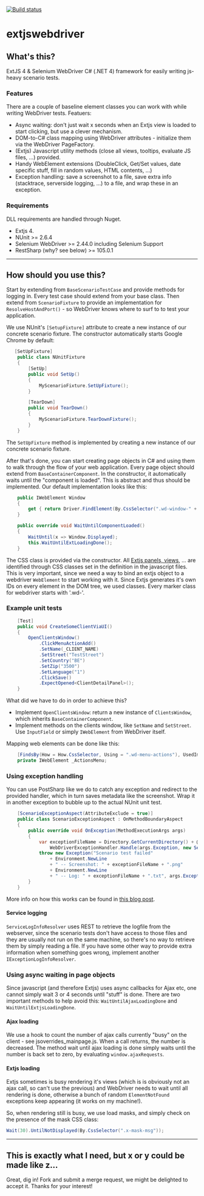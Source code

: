 [![Build status](https://travis-ci.org/pratoservices/extjswebdriver.svg?branch=master)](https://travis-ci.org/pratoservices/extjswebdriver)


# extjswebdriver

## What's this?

ExtJS 4 &amp; Selenium WebDriver C# (.NET 4) framework for easily writing js-heavy scenario tests. 

### Features

There are a couple of baseline element classes you can work with while writing WebDriver tests. Featuers:

* Async waiting: don't just wait x seconds when an Extjs view is loaded to start clicking, but use a clever mechanism.
* DOM-to-C# class mapping using WebDriver attributes - initialize them via the WebDriver PageFactory.
* (Extjs) Javascript utility methods (close all views, tooltips, evaluate JS files, ...) provided.
* Handy WebElement extensions (DoubleClick, Get/Set values, date specific stuff, fill in random values, HTML contents, ...)
* Exception handling: save a screenshot to a file, save extra info (stacktrace, serverside logging, ...) to a file, and wrap these in an exception.

### Requirements

DLL requirements are handled through Nuget.

* Extjs 4. 
* NUnit >= 2.6.4
* Selenium WebDriver >= 2.44.0 including Selenium Support
* RestSharp (why? see below) >= 105.0.1

* * *

## How should you use this?

Start by extending from `BaseScenarioTestCase` and provide methods for logging in. Every test case should extend from your base class.
Then extend from `ScenarioFixture` to provide an implementation for `ResolveHostAndPort()` - so WebDriver knows where to surf to to test your application.

We use NUnit's `[SetupFixture]` attribute to create a new instance of our concrete scenario fixture. The constructor automatically starts Google Chrome by default:

```C#
   [SetUpFixture]
    public class NUnitFixture
    {
        [SetUp]
        public void SetUp()
        {
            MyScenarioFixture.SetUpFixture();
        }

        [TearDown]
        public void TearDown()
        {
            MyScenarioFixture.TearDownFixture();
        }
    }
```

The `SetUpFixture` method is implemented by creating a new instance of our concrete scenario fixture.

After that's done, you can start creating page objects in C# and using them to walk through the flow of your web application. Every page object should extend from `BaseContainerComponent`.
In the constructor, it automatically waits until the "component is loaded". This is abstract and thus should be implemented. Our default implementation looks like this:

```C#
    public IWebElement Window
    {
        get { return Driver.FindElement(By.CssSelector(".wd-window-" + CssClassname)); }
    }

    public override void WaitUntilComponentLoaded()
    {
        WaitUntil(x => Window.Displayed);
        this.WaitUntilExtLoadingDone();
    }
```

The CSS class is provided via the constructor. All <a href="http://docs.sencha.com/extjs/4.1.3/#!/api/Ext.tree.View" target="_blank">Extjs panels, views</a>, ... are identified through CSS classes set in the definition in the javascript files. This is very important, since we need a way to bind an extjs object to a webdriver `WebElement` to start working with it. Since Extjs generates it's own IDs on every element in the DOM tree, we used classes. Every marker class for webdriver starts with '.wd-'.

### Example unit tests

```C#
    [Test]
    public void CreateSomeClientViaUI()
    {
        OpenClientsWindow()
            .ClickMenuActionAdd()
            .SetName(_CLIENT_NAME)
            .SetStreet("TestStreet")
            .SetCountry("BE")
            .SetZip("3500")
            .SetLanguage("1")
            .ClickSave()
            .ExpectOpened<ClientDetailPanel>();
    }
```

What did we have to do in order to achieve this?

- Implement `OpenClientsWindow`: return a new instance of `ClientsWindow`, which inherits `BaseContainerComponent`.
- Implement methods on the clients window, like `SetName` and `SetStreet`. Use `InputField` or simply `IWebElement` from WebDriver itself. 

Mapping web elements can be done like this:

```C#
    [FindsBy(How = How.CssSelector, Using = ".wd-menu-actions"), UsedImplicitly]
    private IWebElement _ActionsMenu;
```

### Using exception handling

You can use PostSharp like we do to catch any exception and redirect to the provided handler, which in turn saves metadata like the screenshot. Wrap it in another exception to bubble up to the actual NUnit unit test.

```C#
    [ScenarioExceptionAspect(AttributeExclude = true)]
    public class ScenarioExceptionAspect : OnMethodBoundaryAspect
    {
        public override void OnException(MethodExecutionArgs args)
        {
            var exceptionFileName = Directory.GetCurrentDirectory() + @"/" +
                WebDriverExceptionHandler.Handle(args.Exception, new ServiceLogInfoResolver("log/serviceLog.txt"));
            throw new Exception("Scenario test failed"
                + Environment.NewLine
                + " -- Screenshot: " + exceptionFileName + ".png"
                + Environment.NewLine
                + " -- Log: " + exceptionFileName + ".txt", args.Exception);
        }
    }
```

More info on how this works can be found in <a href="http://brainbaking.com/webdriver-exception-handling/" target="_blank">this blog post</a>.

#### Service logging

`ServiceLogInfoResolver` uses REST to retrieve the logfile from the webserver, since the scenario tests don't have access to those files and they are usually not run on the same machine, so there's no way to retrieve them by simply reading a file. If you have some other way to provide extra information when something goes wrong, implement another `IExceptionLogInfoResolver`. 

### Using async waiting in page objects

Since javascript (and therefore Extjs) uses async callbacks for Ajax etc, one cannot simply wait 3 or 4 seconds until "stuff" is done. There are two important methods to help avoid this: `WaitUntilAjaxLoadingDone` and `WaitUntilExtjsLoadingDone`. 

#### Ajax loading

We use a hook to count the number of ajax calls currently "busy" on the client - see jsoverrides_mainpage.js. When a call returns, the number is decreased. The method wait until ajax loading is done simply waits until the number is back set to zero, by evaluating `window.ajaxRequests`. 

#### Extjs loading

Extjs sometimes is busy rendering it's views (which is is obviously not an ajax call, so can't use the previous) and WebDriver needs to wait until all rendering is done, otherwise a bunch of random `ElementNotFound` exceptions keep appearing (it works on my machine!).

So, when rendering still is busy, we use load masks, and simply check on the presence of the mask CSS class:

```C#
Wait(30).UntilNotDisplayed(By.CssSelector(".x-mask-msg"));
```

* * *

## This is exactly what I need, but x or y could be made like z...

Great, dig in! Fork and submit a merge request, we might be delighted to accept it.
Thanks for your interest!

